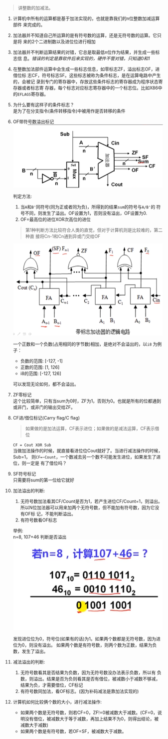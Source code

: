> 讲整数的加减法。

1. 计算机中所有的运算都是基于加法实现的，也就是靠我们的n位整数加减运算部件
   来完成的。

2. 加法器并不知道自己所运算的是有符号数的运算，还是无符号数的运算。它只是将
   来的2个二进制数以及进位位进行相加

3. 加法器并不判断运算结果的对错，它总是取最低n位作为结果，并生成一些标志信
   息。*错误的判定是靠软件后来实现的，硬件不管对错，只知道0和1*

4. 在整数加法部件运算中会生成一些标志信息，如零标志ZF，溢出标志OF，进借位标
    志CF，符号标志SF。这些标志被称为条件标志，是在运算电路中产生的，会被记
    录到专门的寄存器中，存放这些条件标志的寄存器成为程序状态寄存器或者标志寄
    存器，每个标志对应标志寄存器中的一个标志位。比如X86中的`EFLAGS`寄存器。 

5. 为什么要有这样子的条件标志？  
   是为了在分支指令(条件转移指令)中被用作是否转移的条件

6. OF带符号数溢出标记   
   ![alu](https://github.com/SteveLauC/pic/blob/main/Screenshot%20from%202022-03-14%2012-49-23.png)

   判定方法:  
   1. 当`A`和`B'`同符号(同为正或者同为负)，所得到的结果`sum`的符号与`A/B'`的
   符号不同，则发生了溢出。OF设置为1，否则没有溢出，OF设置为0.
   2. OF=最高位的进位XOR次高位的进位
   > 第1种判断方法比较符合人类的直觉，但对于计算机则是比较难的，第二种直
   接将Cn-1和Cn通到异或门交给OF
    
   ![pic](https://github.com/SteveLauC/pic/blob/main/Screenshot%20from%202022-03-16%2009-14-38.png)


   一个正数和一个负数(占用相同的字节数)相加，是绝对不会溢出的，以`i8`
   为例子：  

   * 负数的范围: [-127, -1]
   * 正数的范围: [1, 126]
   * i8的范围: [-127, 126]

   可以发现无论如何，都不会溢出。

7. ZF零标记  
   这个比较简单，只有当sum为0时，ZF为1，否则为0。也就是所有的位都通到
   或非门，或非门的输出交给ZF。

8. CF进/借位标记(Carry flag/C flag) 
   
   > 如果做的是加法运算，CF表示进位；如果做的是减法运算，CF表示借位

   `CF = Cout XOR Sub`  
   当做加法操作的时候，就直接看进位位Cout就好了。当进行减法操作的时候，Sub=1，
   则`CF=~Count`，一个数减去另一个数不可能发生进位，如果发生了进位，则一定是
   有了借位吗？

9. SF符号标记  
   只需要将sum的第一位给它就好 

10. 加法溢出的判断:  

    1. 无符号数加法看其CF/Count是否为1，若产生进位CF/Count=1，则溢出。
    所以N位加法器可以用来加两个无符号数，但不能加有符号数，因为它没有OF标
    记，不能判断溢出。
    2. 有符号数看OF标志
    
    举例:  
    n=8, 107+46 判断是否溢出  
    ![pic](https://github.com/SteveLauC/pic/blob/main/Screenshot%20from%202022-03-15%2011-41-09.png)

    发现进位位为0，符号位(如果有的话)为1。如果两个数都是无符号数，因为进位为0，则没有溢出。
    如果两个数是有符号数，则两个数为正数，结果为负数，发生了溢出。

11. 减法溢出的判断:  
    1. 无符号数看其是否结果为负数，因为无符号数没办法表示负数，所以有
    负数，则溢出。结果是否为负则看其是否有借位，被减数小于减数不够减，
    结果为负，才需要借位，CF标记
    2. 有符号数同加法，看OF标志。(因为补码减法是靠加法实现的)

11. 计算机如何比较俩个数的大小，进行减法操作:  
    * 如果两个数是无符号数，则若CF=0，ZF!=0被减数大于减数。(CF=0，说明没有借位，被减数大于等于减数，再加上结果不为0，则得出结论，被减数大于减数)
    * 如果两个数是有符号数，若OF=SF，被减数大于减数。
